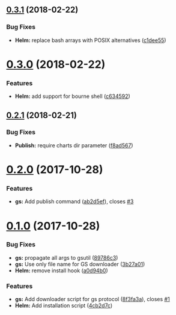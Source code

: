 <a name="0.3.1"></a>
## [0.3.1](https://github.com/ausov/helm-gs/compare/v0.3.0...v0.3.1) (2018-02-22)


### Bug Fixes

* **Helm:** replace bash arrays with POSIX alternatives ([c1dee55](https://github.com/ausov/helm-gs/commit/c1dee55))



<a name="0.3.0"></a>
# [0.3.0](https://github.com/ausov/helm-gs/compare/v0.2.1...v0.3.0) (2018-02-22)


### Features

* **Helm:** add support for bourne shell ([c634592](https://github.com/ausov/helm-gs/commit/c634592))



<a name="0.2.1"></a>
## [0.2.1](https://github.com/ausov/helm-gs/compare/v0.2.0...v0.2.1) (2018-02-21)


### Bug Fixes

* **Publish:** require charts dir parameter ([f8ad567](https://github.com/ausov/helm-gs/commit/f8ad567))



<a name="0.2.0"></a>
# [0.2.0](https://github.com/ausov/helm-gs/compare/v0.1.0...v0.2.0) (2017-10-28)


### Features

* **gs:** Add publish command ([ab2d5ef](https://github.com/ausov/helm-gs/commit/ab2d5ef)), closes [#3](https://github.com/ausov/helm-gs/issues/3)



<a name="0.1.0"></a>
# [0.1.0](https://github.com/ausov/helm-gs/compare/8f3fa3a...v0.1.0) (2017-10-28)


### Bug Fixes

* **gs:** propagate all args to gsutil ([89786c3](https://github.com/ausov/helm-gs/commit/89786c3))
* **gs:** Use only file name for GS downloader ([3b27a01](https://github.com/ausov/helm-gs/commit/3b27a01))
* **Helm:** remove install hook ([a0d94b0](https://github.com/ausov/helm-gs/commit/a0d94b0))


### Features

* **gs:** Add downloader script for gs protocol ([8f3fa3a](https://github.com/ausov/helm-gs/commit/8f3fa3a)), closes [#1](https://github.com/ausov/helm-gs/issues/1)
* **Helm:** Add installation script ([4cb2d7c](https://github.com/ausov/helm-gs/commit/4cb2d7c))




